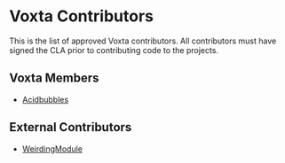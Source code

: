 # Voxta Contributors

This is the list of approved Voxta contributors. All contributors must have signed the CLA prior to contributing code to the projects.

## Voxta Members

- [Acidbubbles](https://github.com/acidbubbles)

## External Contributors

- [WeirdingModule](https://github.com/weirdingmodule)
